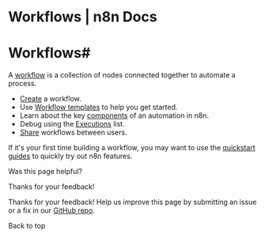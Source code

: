 # Workflows | n8n Docs

[ ](https://github.com/n8n-io/n8n-docs/edit/main/docs/workflows/index.md "Edit this page")

# Workflows#

A [workflow](../glossary/#workflow-n8n) is a collection of nodes connected together to automate a process.

  * [Create](create/) a workflow.
  * Use [Workflow templates](templates/) to help you get started.
  * Learn about the key [components](components/) of an automation in n8n.
  * Debug using the [Executions](executions/) list.
  * [Share](sharing/) workflows between users.

If it's your first time building a workflow, you may want to use the [quickstart guides](../try-it-out/) to quickly try out n8n features.

Was this page helpful? 

Thanks for your feedback! 

Thanks for your feedback! Help us improve this page by submitting an issue or a fix in our [GitHub repo](https://github.com/n8n-io/n8n-docs). 

Back to top